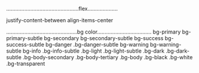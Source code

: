 

................................................flex....................

justify-content-between
align-items-center


...............................................bg color....................................
bg-primary
bg-primary-subtle
bg-secondary
bg-secondary-subtle
bg-success
bg-success-subtle
bg-danger
.bg-danger-subtle
bg-warning
bg-warning-subtle
bg-info
.bg-info-subtle
.bg-light
.bg-light-subtle
.bg-dark
.bg-dark-subtle
.bg-body-secondary
.bg-body-tertiary
.bg-body
.bg-black
.bg-white
.bg-transparent
